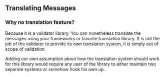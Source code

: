 ## Translating Messages

### Why no translation feature?

Because it is a validator library. You can nonetheless translate the messages using your frameworks or favorite translation library. It is not the job of the validator to provide its own translation system, it is simply out of scope of validation.

Adding our own assumption about how the translation system should work for this library would require any user of the library to either maintain two separate systems or somehow hook his own up.
